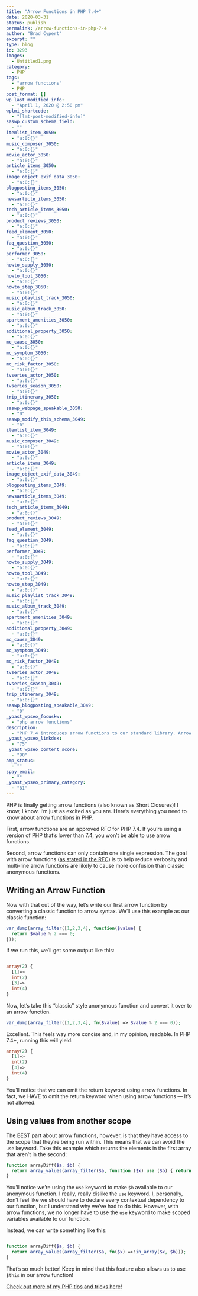```yaml
---
title: "Arrow Functions in PHP 7.4+"
date: 2020-03-31
status: publish
permalink: /arrow-functions-in-php-7-4
author: "Brad Cypert"
excerpt: ""
type: blog
id: 3293
images:
  - Untitled1.png
category:
  - PHP
tags:
  - "arrow functions"
  - PHP
post_format: []
wp_last_modified_info:
  - "April 1, 2020 @ 2:50 pm"
wplmi_shortcode:
  - "[lmt-post-modified-info]"
saswp_custom_schema_field:
  - ""
itemlist_item_3050:
  - "a:0:{}"
music_composer_3050:
  - "a:0:{}"
movie_actor_3050:
  - "a:0:{}"
article_items_3050:
  - "a:0:{}"
image_object_exif_data_3050:
  - "a:0:{}"
blogposting_items_3050:
  - "a:0:{}"
newsarticle_items_3050:
  - "a:0:{}"
tech_article_items_3050:
  - "a:0:{}"
product_reviews_3050:
  - "a:0:{}"
feed_element_3050:
  - "a:0:{}"
faq_question_3050:
  - "a:0:{}"
performer_3050:
  - "a:0:{}"
howto_supply_3050:
  - "a:0:{}"
howto_tool_3050:
  - "a:0:{}"
howto_step_3050:
  - "a:0:{}"
music_playlist_track_3050:
  - "a:0:{}"
music_album_track_3050:
  - "a:0:{}"
apartment_amenities_3050:
  - "a:0:{}"
additional_property_3050:
  - "a:0:{}"
mc_cause_3050:
  - "a:0:{}"
mc_symptom_3050:
  - "a:0:{}"
mc_risk_factor_3050:
  - "a:0:{}"
tvseries_actor_3050:
  - "a:0:{}"
tvseries_season_3050:
  - "a:0:{}"
trip_itinerary_3050:
  - "a:0:{}"
saswp_webpage_speakable_3050:
  - "0"
saswp_modify_this_schema_3049:
  - "0"
itemlist_item_3049:
  - "a:0:{}"
music_composer_3049:
  - "a:0:{}"
movie_actor_3049:
  - "a:0:{}"
article_items_3049:
  - "a:0:{}"
image_object_exif_data_3049:
  - "a:0:{}"
blogposting_items_3049:
  - "a:0:{}"
newsarticle_items_3049:
  - "a:0:{}"
tech_article_items_3049:
  - "a:0:{}"
product_reviews_3049:
  - "a:0:{}"
feed_element_3049:
  - "a:0:{}"
faq_question_3049:
  - "a:0:{}"
performer_3049:
  - "a:0:{}"
howto_supply_3049:
  - "a:0:{}"
howto_tool_3049:
  - "a:0:{}"
howto_step_3049:
  - "a:0:{}"
music_playlist_track_3049:
  - "a:0:{}"
music_album_track_3049:
  - "a:0:{}"
apartment_amenities_3049:
  - "a:0:{}"
additional_property_3049:
  - "a:0:{}"
mc_cause_3049:
  - "a:0:{}"
mc_symptom_3049:
  - "a:0:{}"
mc_risk_factor_3049:
  - "a:0:{}"
tvseries_actor_3049:
  - "a:0:{}"
tvseries_season_3049:
  - "a:0:{}"
trip_itinerary_3049:
  - "a:0:{}"
saswp_blogposting_speakable_3049:
  - "0"
_yoast_wpseo_focuskw:
  - "php arrow functions"
description:
  - "PHP 7.4 introduces arrow functions to our standard library. Arrow functions help reduce verbosity and enhance readability."
_yoast_wpseo_linkdex:
  - "75"
_yoast_wpseo_content_score:
  - "90"
amp_status:
  - ""
spay_email:
  - ""
_yoast_wpseo_primary_category:
  - "81"
---
```


PHP is finally getting arrow functions (also known as Short Closures)! I know, I know. I’m just as excited as you are. Here’s everything you need to know about arrow functions in PHP.

First, arrow functions are an approved RFC for PHP 7.4. If you’re using a version of PHP that’s lower than 7.4, you won’t be able to use arrow functions.

Second, arrow functions can only contain one single expression. The goal with arrow functions ([as stated in the RFC](https://wiki.php.net/rfc/arrow_functions_v2)) is to help reduce verbosity and multi-line arrow functions are likely to cause more confusion than classic anonymous functions.

## Writing an Arrow Function

Now with that out of the way, let’s write our first arrow function by converting a classic function to arrow syntax. We’ll use this example as our classic function:

```php
var_dump(array_filter([1,2,3,4], function($value) {
  return $value % 2 === 0;
}));
```

If we run this, we’ll get some output like this:

```php

array(2) {
  [1]=>
  int(2)
  [3]=>
  int(4)
}

```

Now, let’s take this “classic” style anonymous function and convert it over to an arrow function.

```php
var_dump(array_filter([1,2,3,4], fn($value) => $value % 2 === 0));
```

Excellent. This feels way more concise and, in my opinion, readable. In PHP 7.4+, running this will yield:

```php
array(2) {
  [1]=>
  int(2)
  [3]=>
  int(4)
}
```

You’ll notice that we can omit the return keyword using arrow functions. In fact, we HAVE to omit the return keyword when using arrow functions — It’s not allowed.

## Using values from another scope

The BEST part about arrow functions, however, is that they have access to the scope that they’re being run within. This means that we can avoid the `use` keyword. Take this example which returns the elements in the first array that aren’t in the second:

```php
function arrayDiff($a, $b) {
  return array_values(array_filter($a, function ($x) use ($b) { return !in_array($x, $b); }));
}
```

You’ll notice we’re using the `use` keyword to make `$b` available to our anonymous function. I really, really dislike the `use` keyword. I, personally, don’t feel like we should have to declare every contextual dependency to our function, but I understand why we’ve had to do this. However, with arrow functions, we no longer have to use the `use` keyword to make scoped variables available to our function.

Instead, we can write something like this:

```php

function arrayDiff($a, $b) {
  return array_values(array_filter($a, fn($x) =>!in_array($x, $b)));
}
```

That’s so much better! Keep in mind that this feature also allows us to use `$this` in our arrow function!

[Check out more of my PHP tips and tricks here!](/tags/php)

